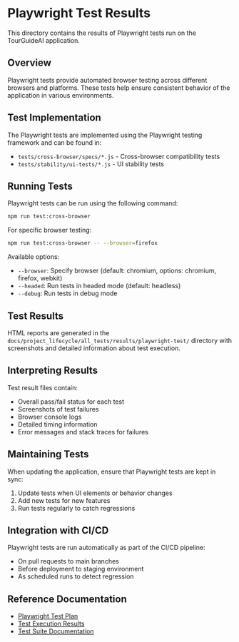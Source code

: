 # Playwright Test Results

This directory contains the results of Playwright tests run on the TourGuideAI application.

## Overview

Playwright tests provide automated browser testing across different browsers and platforms. These tests help ensure consistent behavior of the application in various environments.

## Test Implementation

The Playwright tests are implemented using the Playwright testing framework and can be found in:
- `tests/cross-browser/specs/*.js` - Cross-browser compatibility tests
- `tests/stability/ui-tests/*.js` - UI stability tests

## Running Tests

Playwright tests can be run using the following command:

```bash
npm run test:cross-browser
```

For specific browser testing:

```bash
npm run test:cross-browser -- --browser=firefox
```

Available options:
- `--browser`: Specify browser (default: chromium, options: chromium, firefox, webkit)
- `--headed`: Run tests in headed mode (default: headless)
- `--debug`: Run tests in debug mode

## Test Results

HTML reports are generated in the `docs/project_lifecycle/all_tests/results/playwright-test/` directory with screenshots and detailed information about test execution.

## Interpreting Results

Test result files contain:
- Overall pass/fail status for each test
- Screenshots of test failures 
- Browser console logs
- Detailed timing information
- Error messages and stack traces for failures

## Maintaining Tests

When updating the application, ensure that Playwright tests are kept in sync:
1. Update tests when UI elements or behavior changes
2. Add new tests for new features
3. Run tests regularly to catch regressions

## Integration with CI/CD

Playwright tests are run automatically as part of the CI/CD pipeline:
- On pull requests to main branches
- Before deployment to staging environment
- As scheduled runs to detect regression

## Reference Documentation

- [Playwright Test Plan](../../plans/project.tests.frontend-plan.md)
- [Test Execution Results](../project.test-execution-results.md)
- [Test Suite Documentation](../../../../tests/README.md) 